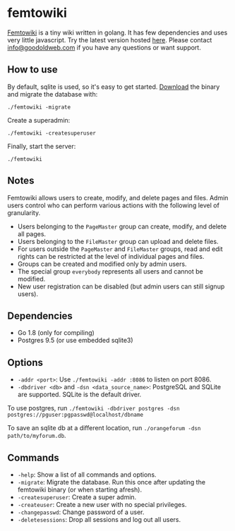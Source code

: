 femtowiki
=========

[Femtowiki](http://www.goodoldweb.com) is a tiny wiki written in golang. It has few dependencies and uses very little javascript.
Try the latest version hosted [here](https://wiki.goodoldweb.com). Please contact [info@goodoldweb.com](mailto:info@goodoldweb.com)
if you have any questions or want support.

How to use
----------

By default, sqlite is used, so it's easy to get started.
[Download](https://github.com/s-gv/femtowiki/releases) the binary and migrate the database with:

```
./femtowiki -migrate
```

Create a superadmin:

```
./femtowiki -createsuperuser
```

Finally, start the server:

```
./femtowiki
```

Notes
-----

Femtowiki allows users to create, modify, and delete pages and files.
Admin users control who can perform various actions with the following level of granularity.

- Users belonging to the `PageMaster` group can create, modify, and delete all pages.
- Users belonging to the `FileMaster` group can upload and delete files.
- For users outside the `PageMaster` and `FileMaster` groups, read and edit rights can be restricted at the level
of individual pages and files.
- Groups can be created and modified only by admin users.
- The special group `everybody` represents all users and cannot be modified.
- New user registration can be disabled (but admin users can still signup users).


Dependencies
------------

- Go 1.8 (only for compiling)
- Postgres 9.5 (or use embedded sqlite3)

Options
-------

- `-addr <port>`: Use `./femtowiki -addr :8086` to listen on port 8086.
- `-dbdriver <db>` and `-dsn <data_source_name>`: PostgreSQL and SQLite are supported. SQLite is the default driver.

To use postgres, run `./femtowiki -dbdriver postgres -dsn postgres://pguser:pgpasswd@localhost/dbname`

To save an sqlite db at a different location, run `./orangeforum -dsn path/to/myforum.db`.

Commands
--------

- `-help`: Show a list of all commands and options.
- `-migrate`: Migrate the database. Run this once after updating the femtowiki binary (or when starting afresh).
- `-createsuperuser`: Create a super admin.
- `-createuser`: Create a new user with no special privileges.
- `-changepasswd`: Change password of a user.
- `-deletesessions`: Drop all sessions and log out all users.